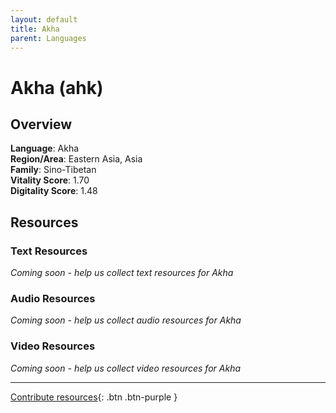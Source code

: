 ```yaml
---
layout: default
title: Akha
parent: Languages
---
```


# Akha (ahk)

## Overview

**Language**: Akha  
**Region/Area**: Eastern Asia, Asia  
**Family**: Sino-Tibetan  
**Vitality Score**: 1.70  
**Digitality Score**: 1.48  

## Resources

### Text Resources
*Coming soon - help us collect text resources for Akha*

### Audio Resources
*Coming soon - help us collect audio resources for Akha*

### Video Resources
*Coming soon - help us collect video resources for Akha*

---

[Contribute resources](https://fairtrain.github.io/){: .btn .btn-purple }
